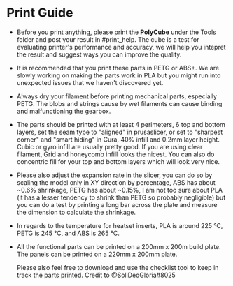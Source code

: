 # Print Guide


- Before you print anything, please print the **PolyCube** under the Tools folder and post your result in #print_help. The cube is a test for evaluating printer's performance and accuracy, we will help you intepret the result and suggest ways you can improve the quality.

- It is recommended that you print these parts in PETG or ABS+. We are slowly working on making the parts work in PLA but you might run into unexpected issues that we haven't discovered yet.

- Always dry your filament before printing mechanical parts, especially PETG. The blobs and strings cause by wet filaments can cause binding and malfunctioning the gearbox.

- The parts should be printed with at least 4 perimeters, 6 top and bottom layers, set the seam type to "aligned" in prusaslicer, or set to "sharpest corner" and "smart hiding" in Cura, 40% infill and 0.2mm layer height. Cubic or gyro infill are usually pretty good. If you are using clear filament, Grid and honeycomb infill looks the nicest. You can also do concentric fill for your top and bottom layers which will look very nice.

- Please also adjust the expansion rate in the slicer, you can do so by scaling the model only in XY direction by percentage, ABS has about ~0.6% shrinkage, PETG has about ~0.15%, I am not too sure about PLA (it has a lesser tendency to shrink than PETG so probably negligible) but you can do a test by printing a long bar across the plate and measure the dimension to calculate the shrinkage.


- In regards to the temperature for heatset inserts, PLA is around 225 °C, PETG is 245 °C, and ABS is 265 °C.

- All the functional parts can be printed on a 200mm x 200m build plate. The panels can be printed on a 220mm x 200mm plate.

  Please also feel free to download and use the checklist tool to keep in track the parts printed.
Credit to @SoliDeoGloria#8025
